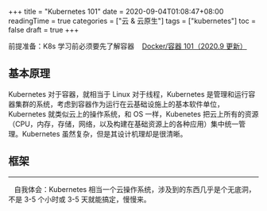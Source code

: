 +++
title = "Kubernetes 101"
date = 2020-09-04T01:08:47+08:00
readingTime = true
categories = ["云 & 云原生"]
tags = ["kubernetes"]
toc = false
draft = true
+++

<!--more-->

前提准备：K8s 学习前必须要先了解容器 <i class="fas fa-external-link-alt"></i>&nbsp;&nbsp; [Docker/容器 101（2020.9 更新）](/posts/docker101/)

## 基本原理

Kubernetes 对于容器，就相当于 Linux 对于线程，Kubernetes 是管理和运行容器集群的系统，考虑到容器作为运行在云基础设施上的基本软件单位，Kubernetes 就类似云上的操作系统，和 OS 一样，Kubenetes 把云上所有的资源（CPU，内存，存储，网络，以及构建在基础资源上的各种应用）集中统一管理。Kubernetes 虽然复杂，但是其设计机理却是很清晰。

## 框架

---

<i class="fas fa-map-marker-alt"></i>&nbsp;&nbsp; 自我体会：Kubernetes 相当一个云操作系统，涉及到的东西几乎是个无底洞，不是 3-5 个小时或 3-5 天就能搞定，慢慢来。
